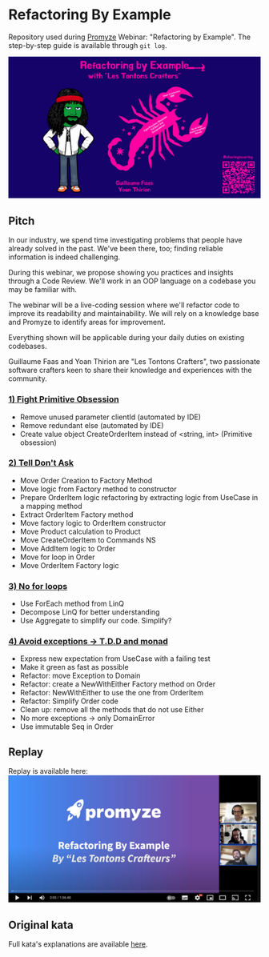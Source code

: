 # Refactoring By Example
Repository used during [Promyze](https://www.promyze.com/) Webinar: "Refactoring by Example".
The step-by-step guide is available through `git log`.

![Refactoring by Example cover](img/refactoring-by-example.webp)

## Pitch
In our industry, we spend time investigating problems that people have already solved in the past. We've been there, too; finding reliable information is indeed challenging.

During this webinar, we propose showing you practices and insights through a Code Review. We'll work in an OOP language on a codebase you may be familiar with.

The webinar will be a live-coding session where we'll refactor code to improve its readability and maintainability. We will rely on a knowledge base and Promyze to identify areas for improvement.

Everything shown will be applicable during your daily duties on existing codebases.

Guillaume Faas and Yoan Thirion are "Les Tontons Crafters", two passionate software crafters keen to share their knowledge and experiences with the community.

### [1) Fight Primitive Obsession](https://xtrem-tdd.netlify.app/Flavours/no-primitive-types)
- Remove unused parameter clientId (automated by IDE)
- Remove redundant else (automated by IDE)
- Create value object CreateOrderItem instead of <string, int> (Primitive obsession)

### [2) Tell Don't Ask](https://xtrem-tdd.netlify.app/Flavours/tell-dont-ask)
- Move Order Creation to Factory Method
- Move logic from Factory method to constructor
- Prepare OrderItem logic refactoring by extracting logic from UseCase in a mapping method
- Extract OrderItem Factory method
- Move factory logic to OrderItem constructor
- Move Product calculation to Product
- Move CreateOrderItem to Commands NS
- Move AddItem logic to Order
- Move for loop in Order
- Move OrderItem Factory logic

### [3) No for loops](https://xtrem-tdd.netlify.app/Flavours/no-for-loops)
- Use ForEach method from LinQ
- Decompose LinQ for better understanding
- Use Aggregate to simplify our code. Simplify?

### [4) Avoid exceptions -> T.D.D and monad](https://xtrem-tdd.netlify.app/Flavours/monads)
- Express new expectation from UseCase with a failing test
- Make it green as fast as possible
- Refactor: move Exception to Domain
- Refactor: create a NewWithEither Factory method on Order
- Refactor: NewWithEither to use the one from OrderItem
- Refactor: Simplify Order code
- Clean up: remove all the methods that do not use Either
- No more exceptions -> only DomainError
- Use immutable Seq in Order

## Replay
Replay is available here:
[![Refactoring By Example by "Les Tontons Crafters"](img/video.png)](https://youtu.be/fwuHdIMrXB0)

## Original kata
Full kata's explanations are available [here](https://github.com/ythirion/scala-kata-logs/blob/main/OrderShippingKata/README.md).
